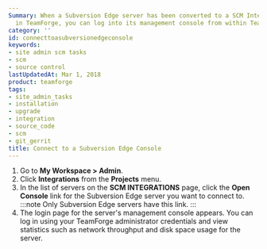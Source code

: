 ```yaml
---
Summary: When a Subversion Edge server has been converted to a SCM Integration server
  in TeamForge, you can log into its management console from within TeamForge.
category: ''
id: connecttoasubversionedgeconsole
keywords:
- site admin scm tasks
- scm
- source control
lastUpdatedAt: Mar 1, 2018
product: teamforge
tags:
- site_admin_tasks
- installation
- upgrade
- integration
- source_code
- scm
- git_gerrit
title: Connect to a Subversion Edge Console
---
```



1. Go to **My Workspace > Admin**.
2. Click **Integrations** from the **Projects** menu.
3. In the list of servers on the **SCM INTEGRATIONS** page, click the **Open Console** link for the Subversion Edge server you want to connect to.
  :::note
  Only Subversion Edge servers have this link.
  :::
4. The login page for the server's management console appears. You can log in using your TeamForge administrator credentials and view statistics such as network throughput and disk space usage for the server.

